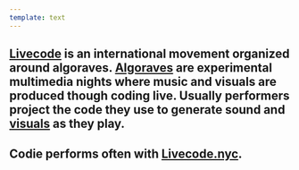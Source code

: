```yaml
---
template: text
---
```


## [Livecode](https://toplap.org/) is an international movement organized around algoraves. [Algoraves](https://algorave.com/) are experimental multimedia nights where music and visuals are produced though coding live. **Usually performers project the code they use to generate sound and [visuals](/sketches) as they play.**

## Codie performs often with [Livecode.nyc](http://livecode.nyc/).

